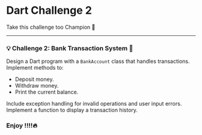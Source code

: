 # Dart Challenge 2
Take this challenge too Champion 💪


---
### 💡 Challenge 2: Bank Transaction System 🏦
Design a Dart program with a `BankAccount` class that handles transactions. Implement methods to:

- Deposit money.
- Withdraw money.
- Print the current balance.

Include exception handling for invalid operations and user input errors. Implement a function to display a transaction history.


### **Enjoy !!!!🔥**
